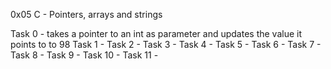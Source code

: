 0x05 C - Pointers, arrays and strings

Task 0 - takes a pointer to an int as parameter and updates the value it points to to 98
Task 1 -
Task 2 -
Task 3 -
Task 4 -
Task 5 -
Task 6 -
Task 7 -
Task 8 -
Task 9 -
Task 10 -
Task 11 -